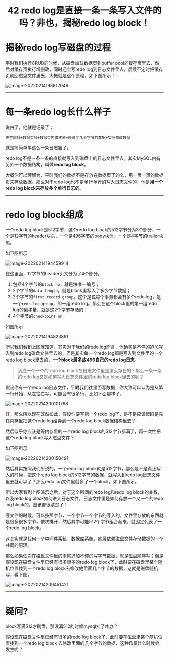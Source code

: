<h1 align="center">42 redo log是直接一条一条写入文件的吗？非也，揭秘redo log block！</h1>



# 揭秘redo log写磁盘的过程

平时我们执行CRUD的时候，从磁盘加载数据页到buffer pool的缓存页里去，然后对缓存页执行增删改，同时还会写redo log到日志文件里去，后续不定时把缓存页刷回磁盘文件里去，大概就是这个原理，如下图所示：

![image-20220214193812046](https://studyimages.oss-cn-beijing.aliyuncs.com/img/mysql/34-63/202210201138559.png)



---

# 每一条redo log长什么样子

说白了，他就是记录了：

```
表空间号+数据页号+数据页内偏移量+修改了几个字节的数据+实际修改数据
```

就是简简单单这么一条日志罢了。

redo log不是一条一条的直接就写入到磁盘上的日志文件里去。其实MySQL内有另外一个数据结构，叫做**redo log block**。

大概你可以理解为，平时我们的数据不是存放在数据页了的么，用一页一页的数据页来存放数据。那么对于redo log也不是单行单行的写入日志文件的，他是**用一个redo log block来存放多个单行日志的**。

---

# redo log block组成

一个redo log block是512字节，这个redo log block的512字节分为3个部分，一个是12字节的header块头，一个是496字节的body块体，一个是4字节的trailer块尾。

如下图所示

![image-20220214194459914](https://studyimages.oss-cn-beijing.aliyuncs.com/img/mysql/34-63/202210201138560.png)

在这里面，12字节的header头又分为了4个部分。

1. 包括4个字节的`block no`，就是块唯一编号；
2. 2个字节的`data length`，就是block里写入了多少字节数据；
3. 2个字节的`first record group`。这个是说每个事务都会有多个redo log，是一个`redo log group`，即一组redo log。那么在这个block里的第一组redo log的偏移量，就是这2个字节存储的；
4. 4个字节的`checkpoint on`

如图所示

<img src="https://studyimages.oss-cn-beijing.aliyuncs.com/img/mysql/34-63/202210201138561.png" alt="image-20220214194823891" />

所以我们看到上图就知道，其实对于我们的redo log而言，他确实是不停的追加写入到redo log磁盘文件里去的，但是其实每一个redo log都是写入到文件里的一个redo log block里去的，**一个block最多放496自己的redo log日志**。

> 到底一个一个的redo log block在日志文件里是怎么存在的？那么一条一条的redo log又是如何写入日志文件里的redo log block里去的呢？

假设你有一个redo log日志文件，平时我们往里面写数据，你大致可以认为是从第一行开始，从左往右写，可能会有很多行，比如下面那样子，

<img src="https://studyimages.oss-cn-beijing.aliyuncs.com/img/mysql/34-63/202210201138562.png" alt="image-20220214200101768" />

好，那么所以现在既然如此，假设你要写第一个redo log了，是不是应该起码是先在内存里把这个redo log给弄到一个redo log block数据结构里去？

然后似乎你应该是等内存里的一个redo log block的512字节都满了，再一次性把这个redo log block写入磁盘文件？

如下图所示

<img src="https://studyimages.oss-cn-beijing.aliyuncs.com/img/mysql/34-63/202210201138563.png" alt="image-20220214200150491" />

然后其实按照我们所说的，一个redo log block就是512字节，那么是不是真正写入的时候，把这个redo log block的512字节的数据，就写入到redo log日志文件里去就可以了？那么redo log文件里就多了一个block，如下图所示。

所以大家看到上图演示之后，对于这个所谓的redo log和redo log block的关系，以及redo log block如何进入日志文件，日志文件里是如何存放一个又一个的redo log block的，应该都很清楚了！

写文件的时候，可以按照字节，一个字节一个字节的写入的，文件里存放的东西就是很多很多字节，依次排开，然后其中可能512个字节组合起来，就固定代表了一个redo log block。

这其实就是任何一个中间件系统，数据库系统，底层依赖磁盘文件存储数据的一个共同的原理。

那么如果依次在磁盘文件里的末尾追加不停的写字节数据，就是磁盘顺序写；但是假设现在磁盘文件里已经有很多很多的redo log block了，此时要在磁盘里某个随机位置找到一个redo log block去修改他里面几个字节的数据，这就是磁盘随机写，看下图。

![image-20220214200451421](https://studyimages.oss-cn-beijing.aliyuncs.com/img/mysql/34-63/202210201138564.png)

---

# 疑问?

block写满512才刷盘，那没满512的时候mysql挂了咋办？

假设现在磁盘文件里已经有很多的redo log block了，此时要在磁盘里某个随机位置找到一个redo log block 去修改里面的几个字节的数据，这种场景什么时候会发生呢？


